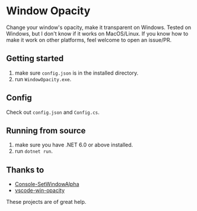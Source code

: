 ﻿# Window Opacity

Change your window's opacity, make it transparent on Windows. Tested on Windows, but I don't know if it works on
MacOS/Linux. If you know how to make it work on other platforms, feel welcome to open an issue/PR.

## Getting started

1. make sure `config.json` is in the installed directory.
2. run `WindowOpacity.exe`.

## Config

Check out `config.json` and `Config.cs`.

## Running from source

1. make sure you have .NET 6.0 or above installed.
2. run `dotnet run`.

## Thanks to

- [Console-SetWindowAlpha](https://github.com/OneForCheng/Console-SetWindowAlpha)
- [vscode-win-opacity](https://github.com/SkaceKamen/vscode-win-opacity)

These projects are of great help.
